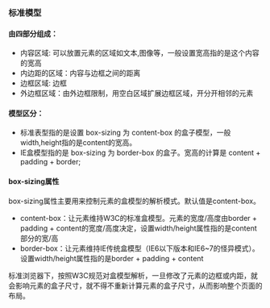 ### 标准模型
#### 由四部分组成：
* 内容区域: 可以放置元素的区域如文本,图像等，一般设置宽高指的是这个内容的宽高
* 内边距的区域：内容与边框之间的距离
* 边框区域: 边框
* 外边框区域：由外边框限制，用空白区域扩展边框区域，开分开相邻的元素


#### 模型区分：
* 标准表型指的是设置 box-sizing 为 content-box 的盒子模型，一般width,height指的是content的宽高。
* IE盒模型指的是 box-sizing 为 border-box 的盒子。宽高的计算是 content + padding + border;

#### box-sizing属性
box-sizing属性主要用来控制元素的盒模型的解析模式。默认值是content-box。

* content-box：让元素维持W3C的标准盒模型。元素的宽度/高度由border + padding + content的宽度/高度决定，设置width/height属性指的是content部分的宽/高
* border-box：让元素维持IE传统盒模型（IE6以下版本和IE6~7的怪异模式）。设置width/height属性指的是border + padding + content

标准浏览器下，按照W3C规范对盒模型解析，一旦修改了元素的边框或内距，就会影响元素的盒子尺寸，就不得不重新计算元素的盒子尺寸，从而影响整个页面的布局。